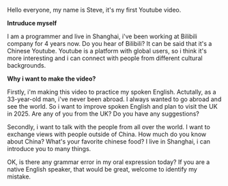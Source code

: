 Hello everyone, my name is Steve, it's my first Youtube video.

**Intruduce myself**

I am a programmer and live in Shanghai, i've been working at Bilibili company for 4 years now. Do you hear of Bilibili? It can be said that it's a Chinese Youtube. Youtube is a platform with global users, so i think it's more interesting and i can connect with people from different cultural backgrounds.

**Why i want to make the video?**

Firstly, i'm making this video to practice my spoken English. Actutally, as a 33-year-old  man, i've never been abroad. I always wanted to go abroad and see the world. So i want to improve spoken English and plan to visit the UK in 2025. Are any of you from the UK? Do you have any suggestions?

Secondly, i want to talk with the people from all over the world. I want to exchange views with people outside of China. How much do you know about China? What's your favorite chinese food? I live in Shanghai, i can introduce you to many things.

OK, is there any grammar error in my oral expression today? If you are a native English speaker, that would be great, welcome to identify my mistake.



